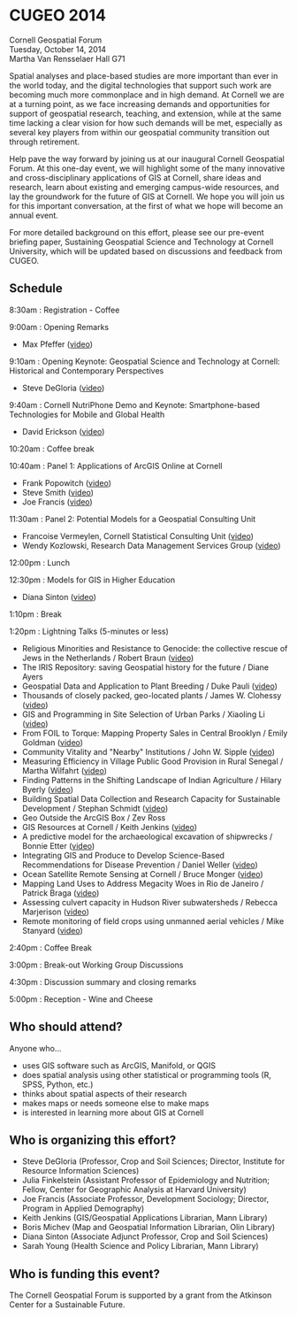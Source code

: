 # CUGEO 2014

Cornell Geospatial Forum  
Tuesday, October 14, 2014  
Martha Van Rensselaer Hall G71

Spatial analyses and place-based studies are more important than ever in the world today, and the digital technologies that support such work are becoming much more commonplace and in high demand. At Cornell we are at a turning point, as we face increasing demands and opportunities for support of geospatial research, teaching, and extension, while at the same time lacking a clear vision for how such demands will be met, especially as several key players from within our geospatial community transition out through retirement.

Help pave the way forward by joining us at our inaugural Cornell Geospatial Forum.  At this one-day event, we will highlight some of the many innovative and cross-disciplinary applications of GIS at Cornell, share ideas and research, learn about existing and emerging campus-wide resources, and lay the groundwork for the future of GIS at Cornell.  We hope you will join us for this important conversation, at the first of what we hope will become an annual event.

For more detailed background on this effort, please see our pre-event briefing paper, Sustaining Geospatial Science and Technology at Cornell University, which will be updated based on discussions and feedback from CUGEO.


## Schedule

8:30am : Registration - Coffee

9:00am : Opening Remarks
- Max Pfeffer ([video](https://www.youtube.com/watch?v=HHJIGPTPRbU&list=PLs7Y2nGwfz4GkIpEYg1WCPXUxsdDAv14g&index=1))

9:10am : Opening Keynote: Geospatial Science and Technology at Cornell: Historical and Contemporary Perspectives
- Steve DeGloria ([video](https://www.youtube.com/watch?v=8ZATsdunOiU&list=PLs7Y2nGwfz4GkIpEYg1WCPXUxsdDAv14g&index=2))

9:40am : Cornell NutriPhone Demo and Keynote: Smartphone-based Technologies for Mobile and Global Health
- David Erickson ([video](https://www.youtube.com/watch?v=W0BvwiUL330&list=PLs7Y2nGwfz4GkIpEYg1WCPXUxsdDAv14g&index=3))

10:20am : Coffee break

10:40am : Panel 1: Applications of ArcGIS Online at Cornell
- Frank Popowitch ([video](https://www.youtube.com/watch?v=DKb6YFkPK10&list=PLs7Y2nGwfz4GkIpEYg1WCPXUxsdDAv14g&index=4))
- Steve Smith ([video](https://www.youtube.com/watch?v=kABzKIiprng&list=PLs7Y2nGwfz4GkIpEYg1WCPXUxsdDAv14g&index=5))
- Joe Francis ([video](https://www.youtube.com/watch?v=xGWAy2XTWrM&list=PLs7Y2nGwfz4GkIpEYg1WCPXUxsdDAv14g&index=6))

11:30am : Panel 2: Potential Models for a Geospatial Consulting Unit
- Francoise Vermeylen, Cornell Statistical Consulting Unit ([video](https://www.youtube.com/watch?v=B6bgGaHLtE8&list=PLs7Y2nGwfz4GkIpEYg1WCPXUxsdDAv14g&index=8))
- Wendy Kozlowski, Research Data Management Services Group ([video](https://www.youtube.com/watch?v=oyjkTpGcNU8&list=PLs7Y2nGwfz4GkIpEYg1WCPXUxsdDAv14g&index=9))

12:00pm : Lunch

12:30pm : Models for GIS in Higher Education
- Diana Sinton ([video](https://www.youtube.com/watch?v=2RNZOdY5IEU&list=PLs7Y2nGwfz4GkIpEYg1WCPXUxsdDAv14g&index=11))

1:10pm : Break

1:20pm : Lightning Talks (5-minutes or less)
- Religious Minorities and Resistance to Genocide: the collective rescue of Jews in the Netherlands / Robert Braun ([video](https://www.youtube.com/watch?v=bCP2d6ugiCs&list=PLs7Y2nGwfz4GkIpEYg1WCPXUxsdDAv14g&index=12))
- The IRIS Repository: saving Geospatial history for the future / Diane Ayers
- Geospatial Data and Application to Plant Breeding / Duke Pauli ([video](https://www.youtube.com/watch?v=lSnpSdDzvq4&list=PLs7Y2nGwfz4GkIpEYg1WCPXUxsdDAv14g&index=13))
- Thousands of closely packed, geo-located plants / James W. Clohessy ([video](https://www.youtube.com/watch?v=dpVX9P3Tf_c&list=PLs7Y2nGwfz4GkIpEYg1WCPXUxsdDAv14g&index=14))
- GIS and Programming in Site Selection of Urban Parks / Xiaoling Li ([video](https://www.youtube.com/watch?v=e5l44PBNdaQ&list=PLs7Y2nGwfz4GkIpEYg1WCPXUxsdDAv14g&index=15))
- From FOIL to Torque: Mapping Property Sales in Central Brooklyn / Emily Goldman ([video](https://www.youtube.com/watch?v=ZhU_ScLnPZk&list=PLs7Y2nGwfz4GkIpEYg1WCPXUxsdDAv14g&index=16))
- Community Vitality and "Nearby" Institutions / John W. Sipple ([video](https://www.youtube.com/watch?v=LJA2xXW1S9Y&list=PLs7Y2nGwfz4GkIpEYg1WCPXUxsdDAv14g&index=17))
- Measuring Efficiency in Village Public Good Provision in Rural Senegal / Martha Wilfahrt ([video](https://www.youtube.com/watch?v=0JIguO0JISs&list=PLs7Y2nGwfz4GkIpEYg1WCPXUxsdDAv14g&index=18))
- Finding Patterns in the Shifting Landscape of Indian Agriculture / Hilary Byerly ([video](https://www.youtube.com/watch?v=fmc2acT8Hlk&list=PLs7Y2nGwfz4GkIpEYg1WCPXUxsdDAv14g&index=19))
- Building Spatial Data Collection and Research Capacity for Sustainable Development / Stephan Schmidt ([video](https://www.youtube.com/watch?v=MnLYYaEsWlk&list=PLs7Y2nGwfz4GkIpEYg1WCPXUxsdDAv14g&index=20))
- Geo Outside the ArcGIS Box / Zev Ross
- GIS Resources at Cornell / Keith Jenkins ([video](https://www.youtube.com/watch?v=GCc47zrYLwo&list=PLs7Y2nGwfz4GkIpEYg1WCPXUxsdDAv14g&index=21))
- A predictive model for the archaeological excavation of shipwrecks / Bonnie Etter ([video](https://www.youtube.com/watch?v=9ST51wyIDVc&list=PLs7Y2nGwfz4GkIpEYg1WCPXUxsdDAv14g&index=22))
- Integrating GIS and Produce to Develop Science-Based Recommendations for Disease Prevention / Daniel Weller ([video](https://www.youtube.com/watch?v=mLCNMeK31gI&list=PLs7Y2nGwfz4GkIpEYg1WCPXUxsdDAv14g&index=23))
- Ocean Satellite Remote Sensing at Cornell / Bruce Monger ([video](https://www.youtube.com/watch?v=sd_l__YtizA&list=PLs7Y2nGwfz4GkIpEYg1WCPXUxsdDAv14g&index=24))
- Mapping Land Uses to Address Megacity Woes in Rio de Janeiro / Patrick Braga ([video](https://www.youtube.com/watch?v=NUTx4GeRW10&list=PLs7Y2nGwfz4GkIpEYg1WCPXUxsdDAv14g&index=25))
- Assessing culvert capacity in Hudson River subwatersheds / Rebecca Marjerison ([video](https://www.youtube.com/watch?v=DHJ3Bz-o8mM&list=PLs7Y2nGwfz4GkIpEYg1WCPXUxsdDAv14g&index=26))
- Remote monitoring of field crops using unmanned aerial vehicles / Mike Stanyard ([video](https://www.youtube.com/watch?v=r8QZCZhzfzM&list=PLs7Y2nGwfz4GkIpEYg1WCPXUxsdDAv14g&index=27))

2:40pm : Coffee Break

3:00pm : Break-out Working Group Discussions

4:30pm : Discussion summary and closing remarks

5:00pm : Reception - Wine and Cheese


## Who should attend?

Anyone who...
- uses GIS software such as ArcGIS, Manifold, or QGIS
- does spatial analysis using other statistical or programming tools (R, SPSS, Python, etc.)
- thinks about spatial aspects of their research
- makes maps or needs someone else to make maps
- is interested in learning more about GIS at Cornell


## Who is organizing this effort?

- Steve DeGloria (Professor, Crop and Soil Sciences; Director, Institute for Resource Information Sciences)
- Julia Finkelstein (Assistant Professor of Epidemiology and Nutrition; Fellow, Center for Geographic Analysis at Harvard University)
- Joe Francis (Associate Professor, Development Sociology; Director, Program in Applied Demography)
- Keith Jenkins (GIS/Geospatial Applications Librarian, Mann Library)
- Boris Michev (Map and Geospatial Information Librarian, Olin Library)
- Diana Sinton (Associate Adjunct Professor, Crop and Soil Sciences)
- Sarah Young (Health Science and Policy Librarian, Mann Library)


## Who is funding this event?

The Cornell Geospatial Forum is supported by a grant from the Atkinson Center for a Sustainable Future.
